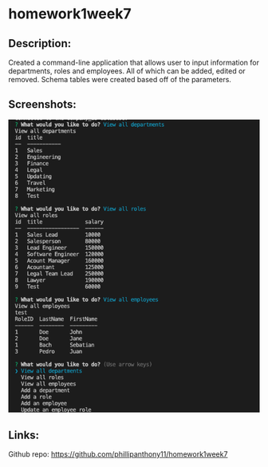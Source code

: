 # homework1week7

## Description:

Created a command-line application that allows user to input information for departments, roles and employees. All of which can be added, edited or removed. Schema tables were created based off of the parameters.

## Screenshots:

![Screenshot of an open terminal displaying tables for employees, departments and roles after being prompted in the CLI](assets/screenshots/Screen%20Shot%202022-11-27%20at%209.56.24%20AM.png)

## Links:

Github repo: https://github.com/phillipanthony11/homework1week7
